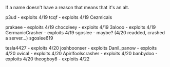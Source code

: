 If a name doesn't have a reason that means that it's an alt.


p3ud - exploits 4/19
tcqf - exploits 4/19
Cezmicals

prakaee - exploits 4/19
chocoleey - exploits 4/19
3alooo - exploits 4/19
GermanicCrasher - exploits 4/19
sgoslee - maybe? (4/20 readded, crashed a server...)
sgoslee619

tesla4427 - exploits 4/20
joshboonser - exploits
Danil_panow - exploits 4/20
ovicaI - exploits 4/20
Apirlfoolscrasher - exploits 4/20
banbydoo - exploits 4/20
theogboy8 - exploits 4/22
